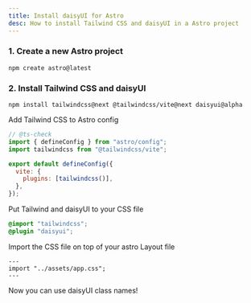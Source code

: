 ```yaml
---
title: Install daisyUI for Astro
desc: How to install Tailwind CSS and daisyUI in a Astro project
---
```


### 1. Create a new Astro project

```:Terminal
npm create astro@latest
```

### 2. Install Tailwind CSS and daisyUI

```:Terminal
npm install tailwindcss@next @tailwindcss/vite@next daisyui@alpha
```

Add Tailwind CSS to Astro config

```js:astro.config.mjs
// @ts-check
import { defineConfig } from "astro/config";
import tailwindcss from "@tailwindcss/vite";

export default defineConfig({
  vite: {
    plugins: [tailwindcss()],
  },
});
```

Put Tailwind and daisyUI to your CSS file
  
```postcss:src/assets/app.css
@import "tailwindcss";
@plugin "daisyui";
```

Import the CSS file on top of your astro Layout file
```js:src/layouts/Layout.astro
---
import "../assets/app.css";
---
```

Now you can use daisyUI class names!

